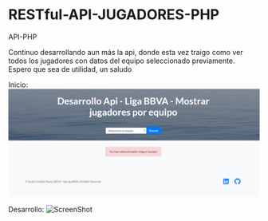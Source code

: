 # RESTful-API-JUGADORES-PHP
API-PHP

Continuo desarrollando aun más la api, donde esta vez traigo como ver todos los jugadores con datos del equipo seleccionado previamente.
Espero que sea de utilidad, un saludo


Inicio:
![ScreenShot](https://raw.githubusercontent.com/sergio-gonzalez11/RESTful-API-JUGADORES-PHP/demo/inicio.png)


Desarrollo:
![ScreenShot](https://raw.githubusercontent.com/sergio-gonzalez11/RESTful-API-JUGADORES-PHP/demo/buscar.png)




